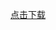 [点击下载](https://link.jscdn.cn/1drv/aHR0cHM6Ly8xZHJ2Lm1zL2IvcyFBcEpfM0g3NDlyb0NpcDRhQ183bEdNd3Nkc05SX1E_ZT13a1RmQng.pdf)
